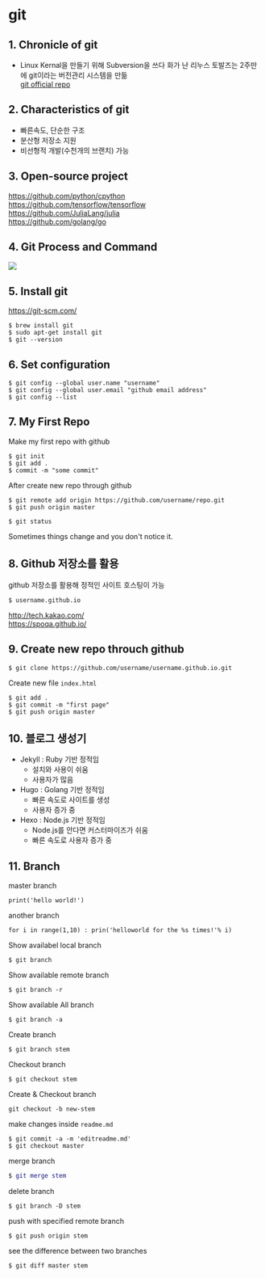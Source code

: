 # git
## 1. Chronicle of git  
- Linux Kernal을 만들기 위해 Subversion을 쓰다 화가 난 리누스 토발즈는 2주만에 git이라는 버전관리 시스템을 만듦  
[git official repo](https://github.com/git/git)  

## 2. Characteristics of git
- 빠른속도, 단순한 구조  
- 분산형 저장소 지원
- 비선형적 개발(수천개의 브랜치) 가능

## 3. Open-source project

https://github.com/python/cpython  
https://github.com/tensorflow/tensorflow  
https://github.com/JuliaLang/julia  
https://github.com/golang/go

## 4. Git Process and Command
![](https://i.stack.imgur.com/MgaV9.png)

## 5. Install git
https://git-scm.com/
```
$ brew install git
$ sudo apt-get install git
$ git --version
```
## 6. Set configuration
```
$ git config --global user.name "username"
$ git config --global user.email "github email address"
$ git config --list
```

## 7. My First Repo
Make my first repo with github
```
$ git init
$ git add .
$ commit -m "some commit"
```
After create new repo through github
```
$ git remote add origin https://github.com/username/repo.git  
$ git push origin master
```

```
$ git status
```
Sometimes things change and you don't notice it.

## 8. Github 저장소를 활용
github 저장소를 활용해 정적인 사이트 호스팅이 가능  
```
$ username.github.io
```
http://tech.kakao.com/  
https://spoqa.github.io/

## 9. Create new repo throuch github
```
$ git clone https://github.com/username/username.github.io.git
```
Create new file `index.html`
```
$ git add .
$ git commit -m "first page"
$ git push origin master
```

## 10. 블로그 생성기
- Jekyll : Ruby 기반 정적임
  - 설치와 사용이 쉬움
  - 사용자가 많음
- Hugo : Golang 기반 정적임
  - 빠른 속도로 사이트를 생성
  - 사용자 증가 중
- Hexo : Node.js 기반 정적임
  - Node.js를 안다면 커스터마이즈가 쉬움
  - 빠른 속도로 사용자 증가 중

## 11. Branch
master branch
```
print('hello world!')
```
another branch
```
for i in range(1,10) : prin('helloworld for the %s times!'% i)
```
Show availabel local branch
```
$ git branch
```
Show available remote branch
```
$ git branch -r
```
Show available All branch
```
$ git branch -a
```
Create branch
```
$ git branch stem
```
Checkout branch
```
$ git checkout stem
```
Create & Checkout branch
```
git checkout -b new-stem
```
make changes inside `readme.md`
```
$ git commit -a -m 'editreadme.md'
$ git checkout master
```
merge branch
```gi
$ git merge stem
```
delete branch
```
$ git branch -D stem
``` 
push with specified remote branch
```
$ git push origin stem
```
see the difference between two branches
```
$ git diff master stem
```

